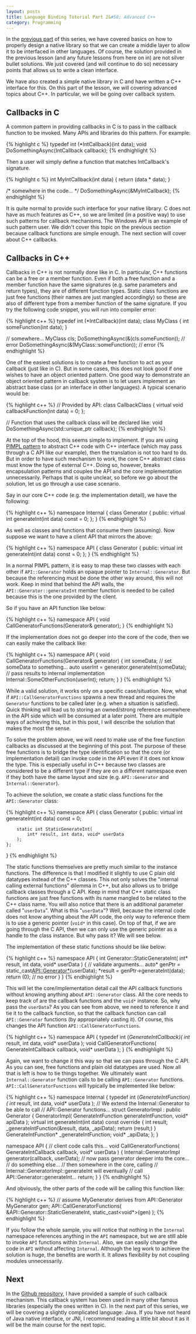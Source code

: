 ```yaml
---
layout: posts
title: Language Binding Tutorial Part 2&#58; Advanced C++
category: Programming
---
```

In the [previous part](/2014/09/18/language-binding-tutorial-part-1-c-and-c/) of this series, we have covered basics on how to properly design a native library so that we can create a middle layer to allow it to be interfaced in other languages. Of course, the solution provided in the previous lesson (and any future lessons from here on in) are not silver bullet solutions. We just covered (and will continue to do so) necessary points that allows us to write a clean interface.

We have also created a simple native library in C and have written a C++ interface for this. On this part of the lesson, we will covering advanced topics about C++. In particular, we will be going over callback system.

<!--read_more-->

Callbacks in C
--------------

A common pattern in providing callbacks in C is to pass in the callback function to be invoked. Many APIs and libraries do this pattern. For example:

{% highlight c %}
typedef int (*IntCallback)(int data);
void DoSomethingAsync(IntCallback callback);
{% endhighlight %}

Then a user will simply define a function that matches IntCallback's signature.

{% highlight c %}
int MyIntCallback(int data)
{
    return (data * data);
}
 
/* somewhere in the code... */
DoSomethingAsync(&MyIntCallback);
{% endhighlight %}

It is quite normal to provide such interface for your native library. C does not have as much features as C++, so we are limited (in a positive way) to use such patterns for callback mechanisms. The Windows API is an example of such pattern user. We didn't cover this topic on the previous section because callback functions are simple enough. The next section will cover about C++ callbacks.

Callbacks in C++
----------------

Callbacks in C++ is not normally done like in C. In particular, C++ functions can be a free or a member function. Even if both a free function and a member function have the same signatures (e.g. same parameters and return types), they are of different function types. Static class functions are just free functions (their names are just mangled accordingly) so these are also of different type from a member function of the same signature. If you try the following code snippet, you will run into compiler error:

{% highlight c++ %}
typedef int (*IntCallback)(int data);
class MyClass
{
    int someFunction(int data);
}
 
// somewhere...
MyClass cls;
DoSomethingAsync(&(cls.someFunction)); // error
DoSomethingAsync(&(MyClass::someFunction)); // error
{% endhighlight %}

One of the easiest solutions is to create a free function to act as your callback (just like in C). But in some cases, this does not look good if one wishes to have an object oriented pattern. One good way to demonstrate an object oriented pattern in callback system is to let users implement an abstract base class (or an interface in other languages). A typical scenario would be:

{% highlight c++ %}
// Provided by API:
class CallbackClass
{
    virtual void callbackFunction(int data) = 0;
};
 
// Function that uses the callback class will be declared like:
void DoSomethingAsync(std::unique_ptr<CallbackClass> callback);
{% endhighlight %}

At the top of the hood, this seems simple to implement. If you are using [PIMPL pattern](http://en.wikipedia.org/wiki/Opaque_pointer) to abstract C++ code with C++ interface (which may pass through a C API like our example), then the translation is not too hard to do. But in order to have such mechanism to work, the core C++ abstract class must know the type of external C++. Doing so, however, breaks encapsulation patterns and couples the API and the core implementation unnecessarily. Perhaps that is quite unclear, so before we go about the solution, let us go through a use case scenario.

Say in our core C++ code (e.g. the implementation detail), we have the following:

{% highlight c++ %}
namespace Internal
{
    class Generator
    {
    public:
        virtual int generateInt(int data) const = 0;
    };
}
{% endhighlight %}

As well as classes and functions that consume them (assuming). Now suppose we want to have a client API that mirrors the above:

{% highlight c++ %}
namespace API
{
    class Generator
    {
    public:
        virtual int generateInt(int data) const = 0;
    };
}
{% endhighlight %}

In a normal PIMPL pattern, it is easy to map these two classes with each other if `API::Generator` holds an opaque pointer to `Internal::Generator`. But because the referencing must be done the other way around, this will not work. Keep in mind that behind the API walls, the `API::Generator::generateInt` member function is needed to be called because this is the one provided by the client.

So if you have an API function like below:

{% highlight c++ %}
namespace API
{
    void CallGeneratorFunctions(Generator& generator);
}
{% endhighlight %}

If the implementation does not go deeper into the core of the code, then we can easily make the callback like:

{% highlight c++ %}
namespace API
{
    void CallGeneratorFunctions(Generator& generator)
    {
        int someData;
        // set someData to something...
        auto userInt = generator.generateInt(someData);
        // pass results to internal implementation
        Internal::SomeOtherFunction(userInt);
        return;
    }
}
{% endhighlight %}

While a valid solution, it works only on a specific case/situation. Now, what if `API::CallGeneratorFunctions` spawns a new thread and requires the `Generator` functions to be called later (e.g. when a situation is satisfied). Quick thinking will lead us to storing an owned/strong reference somewhere in the API side which will be consumed at a later point. There are multiple ways of achieving this, but in this post, I will describe the solution that makes the most the sense.

To solve the problem above, we will need to make use of the free function callbacks as discussed at the beginning of this post. The purpose of these free functions is to bridge the type identification so that the core (or implementation detail) can invoke code in the API even if it does not know the type. This is especially useful in C++ because two classes are considered to be a different type if they are on a different namespace even if they both have the same layout and size (e.g. `API::Generator` and `Internal::Generator`).

To achieve the solution, we create a static class functions for the `API::Generator` class:

{% highlight c++ %}
namespace API
{
    class Generator
    {
    public:
        virtual int generateInt(int data) const = 0;
 
        static int StaticGenerateInt(
            int* result, int data, void* userData
        );
    };
}
{% endhighlight %}

The static functions themselves are pretty much similar to the instance functions. The difference is that I modified it slightly to use C plain old datatypes instead of the C++ classes. This not only solves the "internal calling external functions" dilemma in C++, but also allows us to bridge callback classes through a C API. Keep in mind that C++ static class functions are just free functions with its name mangled to be related to the C++ class name. You will also notice that there is an additional parameter called "`userData`". What is this "`userData`"? Well, because the internal code does not know anything about the API code, the only way to reference them is to use a generic pointer (`void*` in this case). On top of that, if we are going through the C API, then we can only use the generic pointer as a handle to the class instance. But why pass it? We will see below.

The implementation of these static functions should be like below:

{% highlight c++ %}
namespace API
{
    int Generator::StaticGenerateInt(
        int* result, int data, void* userData
    )
    {
        // validate arguments...
        auto* genPtr = static_cast<API::Generator*>(userData);
        *result = genPtr->generateInt(data);
        return (0); // no error
    }
}
{% endhighlight %}

This will let the core/implementation detail call the API callback functions without knowing anything about `API::Generator` class. All the core needs to keep track of are the callback functions and the `void*` instance. So, why pass the `userData`? As you can see from above, we need to reference it and tie it to the callback function, so that the callback function can call `API::Generator` functions (by appropriately casting it). Of course, this changes the API function `API::CallGeneratorFunctions`.

{% highlight c++ %}
namespace API
{
    typedef int (*GenerateIntCallback)(
        int* result, int data, void* userData
    );
    void CallGeneratorFunctions(
        GenerateIntCallback callback, void* userData
    );
}
{% endhighlight %}

Again, we want to change it this way so that we can pass through the C API. As you can see, free functions and plain old datatypes are used. Now all that is left is how to tie things together. We ultimately want `Internal::Generator` function calls to be calling `API::Generator` functions. `API::CallGeneratorFunctions` will typically be implemented like below:

{% highlight c++ %}
namespace Internal
{
    typedef int (*GenerateIntFunction)(
        int* result, int data, void* userData
    );
    // We extend the Internal::Generator to be able to call
    // API::Generator functions...
    struct GeneratorImpl : public Generator
    {
        GeneratorImpl(
            GenerateIntFunction generateIntFunction, void* apiData
        );
        virtual int generateInt(int data) const override
        {
            int result;
            _generateIntFunction(&result, data, _apiData);
            return (result;)
        }
        GenerateIntFunction* _generateIntFunction;
        void* _apiData;
    };
}
 
namespace API
{
    // client code calls this...
    void CallGeneratorFunctions(
        GenerateIntCallback callback, void* userData
    )
    {
        Internal::GeneratorImpl generator(callback, userData);
        // now pass generator deeper into the core...
        // do something else...
        // then somewhere in the core, calling
        // Internal::GeneratorImpl::generateInt will eventually
        // call API::Generator::generateInt...
        return;
    }
}
{% endhighlight %}

And obviously, the other parts of the code will be calling this function like:

{% highlight c++ %}
// assume MyGenerator derives from API::Generator
MyGenerator gen;
API::CallGeneratorFunctions(
    &API::Generator::StaticGenerateInt,
    static_cast<void*>(gen)
);
{% endhighlight %}

If you follow the whole sample, you will notice that nothing in the `Internal` namespace references anything in the `API` namespace, but we are still able to invoke `API` functions within `Internal`. Also, we can easily change the code in `API` without affecting `Internal`. Although the leg work to achieve the solution is huge, the benefits are worth it. It allows flexibility by not coupling modules unnecessarily.

Next
----

In the [Github repository](https://github.com/vycasas/language.bindings/tree/master/cxx), I have provided a sample of such callback mechanism. This callback system has been used in many other famous libraries (especially the ones written in C). In the next part of this series, we will be covering a slightly complicated language: Java. If you have not heard of Java native interface, or JNI, I recommend reading a little bit about it as it will be the main course for the next topic.
